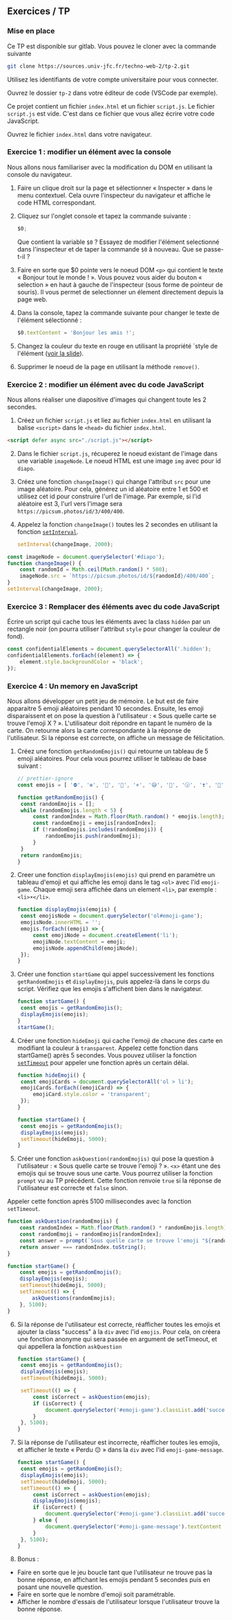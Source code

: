 <script>
	import Solution from '$lib/Solution.svelte';
	import Reveal from '$lib/Reveal.svelte';
	import Slides from './slides.svelte';
</script>

<Reveal>
    <Slides/>
</Reveal>

## Exercices / TP

### Mise en place

Ce TP est disponible sur gitlab. Vous pouvez le cloner avec la commande suivante

```bash
git clone https://sources.univ-jfc.fr/techno-web-2/tp-2.git
```

Utilisez les identifiants de votre compte universitaire pour vous connecter.

Ouvrez le dossier `tp-2` dans votre éditeur de code (VSCode par exemple).

Ce projet contient un fichier `index.html` et un fichier `script.js`. Le fichier `script.js` est vide. C'est dans ce fichier que vous allez écrire votre code JavaScript.

Ouvrez le fichier `index.html` dans votre navigateur.

### Exercice 1 : modifier un élément avec la console

Nous allons nous familiariser avec la modification du DOM en utilisant la console du navigateur.

1. Faire un clique droit sur la page et sélectionner « Inspecter » dans le menu contextuel. Cela ouvre l'inspecteur du navigateur et affiche le code HTML correspondant.
2. Cliquez sur l'onglet console et tapez la commande suivante :

   ```js
   $0;
   ```

   Que contient la variable `$0` ? Essayez de modifier l'élément selectionné dans l'inspecteur et de taper la commande `$0` à nouveau. Que se passe-t-il ?

3. Faire en sorte que $0 pointe vers le noeud DOM `<p>` qui contient le texte « Bonjour tout le monde ! ». Vous pouvez vous aider du bouton « selection » en haut à gauche de l'inspecteur (sous forme de pointeur de souris). Il vous permet de selectionner un élement directement depuis la page web.
4. Dans la console, tapez la commande suivante pour changer le texte de l'élément sélectionné :
   ```js
   $0.textContent = 'Bonjour les amis !';
   ```
5. Changez la couleur du texte en rouge en utilisant la propriété `style de l'élément ([voir la slide](#/2/3)).
6. Supprimer le noeud de la page en utilisant la méthode `remove()`.

### Exercice 2 : modifier un élément avec du code JavaScript

Nous allons réaliser une diapositive d'images qui changent toute les 2 secondes.

1. Créez un fichier `script.js` et liez au fichier `index.html` en utilisant la balise `<script>` dans le `<head>` du fichier `index.html`.

```html
<script defer async src="./script.js"></script>
```

2. Dans le fichier `script.js`, récuperez le noeud existant de l'image dans une variable `imageNode`. Le noeud HTML est une image `img` avec pour id `diapo`.

3. Créez une fonction `changeImage()` qui change l'attribut `src` pour une image aléatoire. Pour cela, générez un id aléatoire entre 1 et 500 et utilisez cet id pour construire l'url de l'image. Par exemple, si l'id aléatoire est 3, l'url vers l'image sera `https://picsum.photos/id/3/400/400`.

4. Appelez la fonction `changeImage()` toutes les 2 secondes en utilisant la fonction [`setInterval`](https://developer.mozilla.org/fr/docs/Web/API/WindowOrWorkerGlobalScope/setInterval).

   ```js
   setInterval(changeImage, 2000);
   ```

<Solution>

```js
const imageNode = document.querySelector('#diapo');
function changeImage() {
	const randomId = Math.ceil(Math.random() * 500);
	imageNode.src = `https://picsum.photos/id/${randomId}/400/400`;
}
setInterval(changeImage, 2000);
```

</Solution>

### Exercice 3 : Remplacer des éléments avec du code JavaScript

Écrire un script qui cache tous les éléments avec la class `hidden` par un rectangle noir (on pourra utiliser l'attribut `style` pour changer la couleur de fond).

<Solution >

```js
const confidentialElements = document.querySelectorAll('.hidden');
confidentialElements.forEach((element) => {
	element.style.backgroundColor = 'black';
});
```

</Solution>

### Exercice 4 : Un memory en JavaScript

Nous allons développer un petit jeu de mémoire. Le but est de faire apparaitre 5 emoji aléatoires pendant 10 secondes. Ensuite, les emoji disparaissent et on pose la question à l'utilisateur : « Sous quelle carte se trouve l'emoji X ? ». L'utilisateur doit répondre en tapant le numéro de la carte. On retourne alors la carte correspondante à la réponse de l'utilisateur. Si la réponse est correcte, on affiche un message de félicitation.

1. Créez une fonction `getRandomEmojis()` qui retourne un tableau de 5 emoji aléatoires. Pour cela vous pourrez utiliser le tableau de base suivant :

   ```js
   // prettier-ignore
   const emojis = [ '⛔️', '❇️', '🏰', '🐺', '⚜', '😅', '🚳', '🕞', '❣', '🏬', '🛎', '🌕', '🌃', '🏡', '🎑', '🍯', '🐍', '🔕', '🐿', '💮', '😹', '↕️', '🌵', '🕗', '♒️', '🚽', '🕋', '📔', '🛂', '🎒', '🐼', '♏️', '⏸', '🅰️', '🌈', '🌂', '🚣', '🎇', '❄️', '👙', '🌹', '🍸', '🛳', '🎟', '😱', '🕚', '👳', '😑', '⌚️', '💛', '🆚', '🔼', '🈯️', '☀️', '😳', '♊️', '🌖', '♋️', '🚀', '🚱', '🚊', '📿', '⏫', '9️⃣', '🗾', '🏜', '🍦', '✋', '🍀', '🗿', '🙎', '✖️', '🆕', '🎮', '🔒', '💸', '👲', '🏢', '🔑', '🐶', '👪', '😻', '🌼', '👠', '🧀', '👎', '🙌', '🐻', '🕐', '👯', '🕝', '😺', '😈', '💴', '🎾', '🚙', '❤️', '♑️', '🌲'];
   ```

      <Solution >

   ```js
   function getRandomEmojis() {
   	const randomEmojis = [];
   	while (randomEmojis.length < 5) {
   		const randomIndex = Math.floor(Math.random() * emojis.length);
   		const randomEmoji = emojis[randomIndex];
   		if (!randomEmojis.includes(randomEmoji)) {
   			randomEmojis.push(randomEmoji);
   		}
   	}
   	return randomEmojis;
   }
   ```

      </Solution>

2. Creer une fonction `displayEmojis(emojis)` qui prend en paramètre un tableau d'emoji et qui affiche les emoji dans le tag `<ol>` avec l'id `emoji-game`. Chaque emoji sera affichée dans un element `<li>`, par exemple : `<li>☀️</li>`.

   <Solution>

   ```js
   function displayEmojis(emojis) {
   	const emojisNode = document.querySelector('ol#emoji-game');
   	emojisNode.innerHTML = '';
   	emojis.forEach((emoji) => {
   		const emojiNode = document.createElement('li');
   		emojiNode.textContent = emoji;
   		emojisNode.appendChild(emojiNode);
   	});
   }
   ```

   </Solution>

3. Créer une fonction `startGame` qui appel successivement les fonctions `getRandomEmojis` et `displayEmojis`, puis appelez-là dans le corps du script. Vérifiez que les emojis s'affichent bien dans le navigateur.

   <Solution>

   ```js
   function startGame() {
   	const emojis = getRandomEmojis();
   	displayEmojis(emojis);
   }
   startGame();
   ```

   </Solution>

4. Créer une fonction `hideEmoji` qui cache l'emoji de chacune des carte en modifiant la couleur à `transparent`. Appelez cette fonction dans startGame() après 5 secondes. Vous pouvez utiliser la fonction [`setTimeout`](https://developer.mozilla.org/fr/docs/Web/API/WindowOrWorkerGlobalScope/setTimeout) pour appeler une fonction après un certain délai.

   <Solution>

   ```js
   function hideEmoji() {
   	const emojiCards = document.querySelectorAll('ol > li');
   	emojiCards.forEach((emojiCard) => {
   		emojiCard.style.color = 'transparent';
   	});
   }

   function startGame() {
   	const emojis = getRandomEmojis();
   	displayEmojis(emojis);
   	setTimeout(hideEmoji, 5000);
   }
   ```

   </Solution>

5. Créer une fonction `askQuestion(randomEmojis)` qui pose la question à l'utilisateur : « Sous quelle carte se trouve l'emoji <x> ? ». `<x>` étant une des emojis qui se trouve sous une carte. Vous pourrez utiliser la fonction `prompt` vu au TP précédent. Cette fonction renvoie `true` si la réponse de l'utilisateur est correcte et `false` sinon.

Appeler cette fonction après 5100 millisecondes avec la fonction `setTimeout`.

   <Solution >

```js
function askQuestion(randomEmojis) {
	const randomIndex = Math.floor(Math.random() * randomEmojis.length);
	const randomEmoji = randomEmojis[randomIndex];
	const answer = prompt(`Sous quelle carte se trouve l'emoji "${randomEmoji}" ?`);
	return answer === randomIndex.toString();
}

function startGame() {
	const emojis = getRandomEmojis();
	displayEmojis(emojis);
	setTimeout(hideEmoji, 5000);
	setTimeout(() => {
		askQuestions(randomEmojis);
	}, 5100);
}
```

   </Solution>

6. Si la réponse de l'utilisateur est correcte, réafficher toutes les emojis et ajouter la class "success" à la `div` avec l'id `emojis`. Pour cela, on créera une fonction anonyme qui sera passée en argument de setTimeout, et qui appellera la fonction `askQuestion`

   <Solution>

   ```js
   function startGame() {
   	const emojis = getRandomEmojis();
   	displayEmojis(emojis);
   	setTimeout(hideEmoji, 5000);

   	setTimeout(() => {
   		const isCorrect = askQuestion(emojis);
   		if (isCorrect) {
   			document.querySelector('#emoji-game').classList.add('success');
   		}
   	}, 5100);
   }
   ```

   </Solution>

7. Si la réponse de l'utilisateur est incorrecte, réafficher toutes les emojis, et afficher le texte « Perdu 😔 » dans la `div` avec l'id `emoji-game-message`.

   <Solution>

   ```js
   function startGame() {
   	const emojis = getRandomEmojis();
   	displayEmojis(emojis);
   	setTimeout(hideEmoji, 5000);
   	setTimeout(() => {
   		const isCorrect = askQuestion(emojis);
   		displayEmojis(emojis);
   		if (isCorrect) {
   			document.querySelector('#emoji-game').classList.add('success');
   		} else {
   			document.querySelector('#emoji-game-message').textContent = 'Perdu 😔';
   		}
   	}, 5100);
   }
   ```

   </Solution>

8. Bonus :

- Faire en sorte que le jeu boucle tant que l'utilisateur ne trouve pas la bonne réponse, en affichant les emojis pendant 5 secondes puis en posant une nouvelle question.
- Faire en sorte que le nombre d'emoji soit paramétrable.
- Afficher le nombre d'essais de l'utilisateur lorsque l'utilisateur trouve la bonne réponse.
